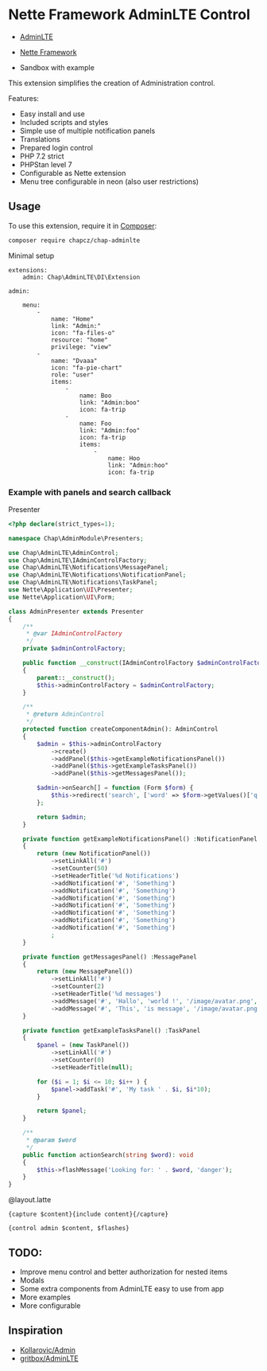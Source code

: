 # Nette Framework AdminLTE Control


* [AdminLTE](https://github.com/almasaeed2010/AdminLTE)
* [Nette Framework](https://nette.org/)

* Sandbox with example

This extension simplifies the creation of Administration control.

Features:
- Easy install and use
- Included scripts and styles
- Simple use of multiple notification panels
- Translations
- Prepared login control
- PHP 7.2 strict
- PHPStan level 7 
- Configurable as Nette extension
- Menu tree configurable in neon (also user restrictions)


## Usage

To use this extension, require it in [Composer](https://getcomposer.org/):

```bash
composer require chapcz/chap-adminlte
```
Minimal setup
```neon
extensions:
	admin: Chap\AdminLTE\DI\Extension

admin:
	
	menu:
		-
			name: "Home"
			link: "Admin:"
			icon: "fa-files-o"
			resource: "home"
			privilege: "view"
		-
			name: "Dvaaa"
			icon: "fa-pie-chart"
			role: "user"
			items:
				-
					name: Boo
					link: "Admin:boo"
					icon: fa-trip
				-
					name: Foo
					link: "Admin:foo"
					icon: fa-trip
					items:
					    -
					        name: Hoo
					        link: "Admin:hoo"
					        icon: fa-trip
```
### Example with panels and search callback  

Presenter 
```php
<?php declare(strict_types=1);

namespace Chap\AdminModule\Presenters;

use Chap\AdminLTE\AdminControl;
use Chap\AdminLTE\IAdminControlFactory;
use Chap\AdminLTE\Notifications\MessagePanel;
use Chap\AdminLTE\Notifications\NotificationPanel;
use Chap\AdminLTE\Notifications\TaskPanel;
use Nette\Application\UI\Presenter;
use Nette\Application\UI\Form;

class AdminPresenter extends Presenter
{
    /**
     * @var IAdminControlFactory
     */
    private $adminControlFactory;

    public function __construct(IAdminControlFactory $adminControlFactory)
    {
        parent::__construct();
        $this->adminControlFactory = $adminControlFactory;
    }

    /**
     * @return AdminControl
     */
    protected function createComponentAdmin(): AdminControl
    {
        $admin = $this->adminControlFactory
            ->create()
            ->addPanel($this->getExampleNotificationsPanel())
            ->addPanel($this->getExampleTasksPanel())
            ->addPanel($this->getMessagesPanel());

        $admin->onSearch[] = function (Form $form) {
            $this->redirect('search', ['word' => $form->getValues()['q']]);
        };

        return $admin;
    }

    private function getExampleNotificationsPanel() :NotificationPanel
    {
        return (new NotificationPanel())
            ->setLinkAll('#')
            ->setCounter(50)
            ->setHeaderTitle('%d Notifications')
            ->addNotification('#', 'Something')
            ->addNotification('#', 'Something')
            ->addNotification('#', 'Something')
            ->addNotification('#', 'Something')
            ->addNotification('#', 'Something')
            ->addNotification('#', 'Something')
            ->addNotification('#', 'Something')
            ;
    }

    private function getMessagesPanel() :MessagePanel
    {
        return (new MessagePanel())
            ->setLinkAll('#')
            ->setCounter(2)
            ->setHeaderTitle('%d messages')
            ->addMessage('#', 'Hallo', 'world !', '/image/avatar.png', '2 hours ago')
            ->addMessage('#', 'This', 'is message', '/image/avatar.png', '3 hours ago');
    }

    private function getExampleTasksPanel() :TaskPanel
    {
        $panel = (new TaskPanel())
            ->setLinkAll('#')
            ->setCounter(0)
            ->setHeaderTitle(null);

        for ($i = 1; $i <= 10; $i++ ) {
            $panel->addTask('#', 'My task ' . $i, $i*10);
        }

        return $panel;
    }

    /**
     * @param $word
     */
    public function actionSearch(string $word): void
    {
        $this->flashMessage('Looking for: ' . $word, 'danger');
    }
}

```

@layout.latte 
```latte
{capture $content}{include content}{/capture}

{control admin $content, $flashes}
```
## TODO:

- Improve menu control and better authorization for nested items
- Modals
- Some extra components from AdminLTE easy to use from app
- More examples
- More configurable
 
 
## Inspiration

- [Kollarovic/Admin](https://github.com/Kollarovic/Admin)
- [gritbox/AdminLTE](https://github.com/gritbox/AdminLTE)